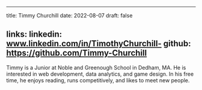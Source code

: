 

---
title: Timmy Churchill
date: 2022-08-07
draft: false

links: 
    linkedin: www.linkedin.com/in/TimothyChurchill-
    github: https://github.com/Timmy-Churchill
---

Timmy is a Junior at Noble and Greenough School in Dedham, MA. He is interested in web development, data analytics, and game design. In his free time, he enjoys reading, runs competitively, and likes to meet new people.


<!---
Timmy-Churchill/Timmy-Churchill is a ✨ special ✨ repository because its `README.md` (this file) appears on your GitHub profile.
You can click the Preview link to take a look at your changes.
--->
